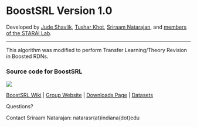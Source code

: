 # BoostSRL Version 1.0

Developed by [Jude Shavlik](http://pages.cs.wisc.edu/~shavlik/), [Tushar Khot](http://pages.cs.wisc.edu/~tushar/), [Sriraam Natarajan](https://utdallas.edu/~sriraam.natarajan/), and [members of the STARAI Lab](http://www.indiana.edu/~iustarai/people.html).

---

This algorithm was modified to perform Transfer Learning/Theory Revision in Boosted RDNs.

### Source code for **BoostSRL**

<!--

Commenting out until we properly set up Travis CI.

| License | Build Status |
| --- | --- |
| [![][license img]][license] | [![Build Status](https://travis-ci.org/boost-starai/BoostSRL.svg?branch=master)](https://travis-ci.org/boost-starai/BoostSRL) |

-->

[![][license img]][license]

[BoostSRL Wiki](https://starling.utdallas.edu/software/boostsrl/wiki/) | [Group Website](https://starling.utdallas.edu) | [Downloads Page](https://starling.utdallas.edu/software/boostsrl/) | [Datasets](https://starling.utdallas.edu/datasets/)

Questions?

Contact Sriraam Natarajan: natarasr(at)indiana(dot)edu

[license]:license.txt
[license img]:https://img.shields.io/aur/license/yaourt.svg
